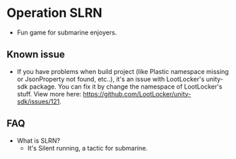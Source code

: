 # Operation SLRN

- Fun game for submarine enjoyers.

## Known issue

- If you have problems when build project (like Plastic namespace missing or JsonProperty not found, etc..), it's an issue with LootLocker's unity-sdk package. You can fix it by change the namespace of LootLocker's stuff. View more here: <https://github.com/LootLocker/unity-sdk/issues/121>.

## FAQ

- What is SLRN?
  - It's Silent running, a tactic for submarine.
